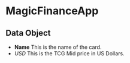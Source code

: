 # MagicFinanceApp

## Data Object
  * **Name** This is the name of the card. 
  * *USD*  This is the TCG Mid price in US Dollars.